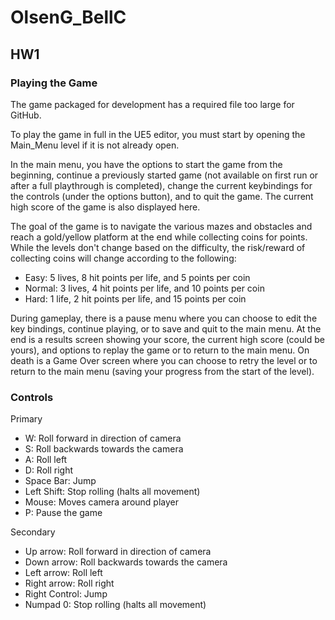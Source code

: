 # OlsenG_BellC
## HW1
### Playing the Game
The game packaged for development has a required file too large for GitHub.

To play the game in full in the UE5 editor, you must start by opening the Main_Menu level if it is not already open. 

In the main menu, you have the options to start the game from the beginning, continue a previously started game (not available on first run or after a full playthrough is completed), change the current keybindings for the controls (under the options button), and to quit the game. The current high score of the game is also displayed here.

The goal of the game is to navigate the various mazes and obstacles and reach a gold/yellow platform at the end while collecting coins for points.
While the levels don't change based on the difficulty, the risk/reward of collecting coins will change according to the following:
- Easy: 5 lives, 8 hit points per life, and 5 points per coin
- Normal: 3 lives, 4 hit points per life, and 10 points per coin
- Hard: 1 life, 2 hit points per life, and 15 points per coin

During gameplay, there is a pause menu where you can choose to edit the key bindings, continue playing, or to save and quit to the main menu.
At the end is a results screen showing your score, the current high score (could be yours), and options to replay the game or to return to the main menu.
On death is a Game Over screen where you can choose to retry the level or to return to the main menu (saving your progress from the start of the level).

### Controls
Primary
- W: Roll forward in direction of camera
- S: Roll backwards towards the camera
- A: Roll left
- D: Roll right
- Space Bar: Jump
- Left Shift: Stop rolling (halts all movement)
- Mouse: Moves camera around player
- P: Pause the game

Secondary
- Up arrow: Roll forward in direction of camera
- Down arrow: Roll backwards towards the camera
- Left arrow: Roll left
- Right arrow: Roll right
- Right Control: Jump
- Numpad 0: Stop rolling (halts all movement)